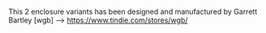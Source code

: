 This 2 enclosure variants has been designed and manufactured by
Garrett Bartley [wgb] --> https://www.tindie.com/stores/wgb/
